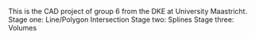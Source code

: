 This is the CAD project of group 6 from the DKE at University Maastricht.
Stage one: Line/Polygon Intersection
Stage two: Splines
Stage three: Volumes